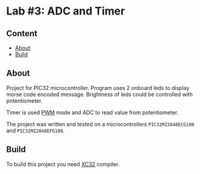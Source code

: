 # Lab #3: ADC and Timer
## Content

* [About](#about)
* [Build](#build)

## About

Project for PIC32 microcontroller. Program uses 2 onboard leds to display morse code encoded message. Brightness of leds could be controlled with potentiometer.

Timer is used [PWM](https://soundcloud.com/chikujii/lil-wayne-pussy-money-weed-pmw) mode and ADC to read value from potentiometer. 

The project was written and tested on a microcontrollers `PIC32MZ2048ECG100` and `PIC32MZ2048EFG100`.

## Build

To build this project you need [XC32](http://www.microchip.com/mplab/compilers) compiler.
